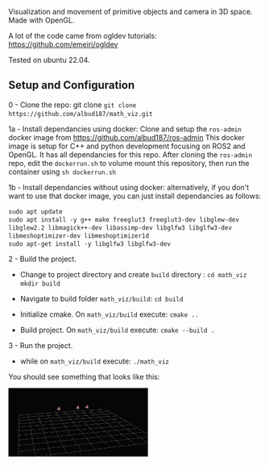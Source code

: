 Visualization and movement of primitive objects and camera in 3D space. Made with OpenGL.

A lot of the code came from ogldev tutorials: https://github.com/emeiri/ogldev

Tested on ubuntu 22.04.

## Setup and Configuration

0 - Clone the repo: git clone `git clone https://github.com/albud187/math_viz.git`

1a - Install dependancies using docker: Clone and setup the `ros-admin` docker image from https://github.com/albud187/ros-admin
This docker image is setup for C++ and python development focusing on ROS2 and OpenGL. It has all dependancies for this repo.
After cloning the `ros-admin` repo, edit the `dockerrun.sh` to volume mount this repository, then run the container using  `sh dockerrun.sh`


1b - Install dependancies without using docker: alternatively, if you don't want to use that docker image, you can just install dependancies as follows:

```
sudo apt update
sudo apt install -y g++ make freeglut3 freeglut3-dev libglew-dev libglew2.2 libmagick++-dev libassimp-dev libglfw3 libglfw3-dev libmeshoptimizer-dev libmeshoptimizer1d
sudo apt-get install -y libglfw3 libglfw3-dev
```

2 - Build the project. 
- Change to project directory and create `build` directory :
`cd math_viz`
`mkdir build`

- Navigate to build folder `math_viz/build`:
`cd build`

- Initialize cmake. On  `math_viz/build` execute:
`cmake ..`

- Build project. On `math_viz/build` execute:
`cmake --build .`

3 - Run the project.
- while on `math_viz/build` execute:
`./math_viz`

 You should see something that looks like this:


<p float="center">
    <img src="./repo_images/demo_1.JPG" width="55%">
</p>
